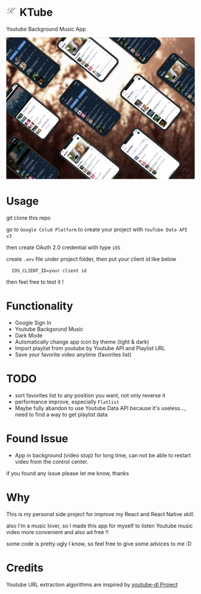 # <img src="KTubeImages/light/iTunesArtwork@1x.png" width="29" height="29"> KTube

Youtube Background Music App

![](KTubeImages/Story-2.png)

# Usage

git clone this repo

go to `Google Colud Platform` to create your project with `YouTube Data API v3`

then create OAuth 2.0 credential with type `iOS`

create `.env` file under project folder, then put your client id like below

```
  IOS_CLIENT_ID=your client id
```

then feel free to test it !

# Functionality

- Google Sign In
- Youtube Backgorund Music
- Dark Mode
- Automatically change app icon by theme (light & dark)
- Import playlist from youtube by Youtube API and Playlist URL
- Save your favorite video anytime (favorites list)

# TODO

- sort favorites list to any position you want, not only reverse it
- performance improve, especially `Flatlist`
- Maybe fully abandon to use Youtube Data API because it's useless..., need to find a way to get playlist data

# Found Issue

- App in background (video stop) for long time, can not be able to restart video from the control center.

if you found any issue please let me know, thanks

# Why

This is my personal side project for improve my React and React Native skill.

also I'm a music lover, so I made this app for myself to listen Youtube music video more convenient and also ad free !!

some code is pretty ugly I know, so feel free to give some advices to me :D

# Credits

Youtube URL extraction algorithms are inspired by [youtube-dl Project]('https://github.com/ytdl-org/youtube-dl)
